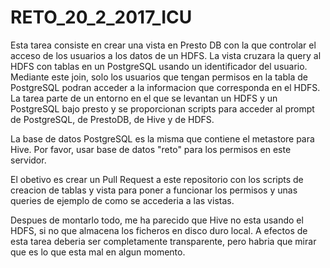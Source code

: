 # RETO_20_2_2017_ICU

Esta tarea consiste en crear una vista en Presto DB con la que controlar el acceso de los usuarios a los datos de un HDFS. La vista cruzara la query al HDFS con tablas en un PostgreSQL usando un identificador del usuario. Mediante este join, solo los usuarios que tengan permisos en la tabla de PostgreSQL podran acceder a la informacion que corresponda en el HDFS. La tarea parte de un entorno en el que se levantan un HDFS y un PostgreSQL bajo presto y se proporcionan scripts para acceder al prompt de PostgreSQL, de PrestoDB, de Hive y de HDFS.

La base de datos PostgreSQL es la misma que contiene el metastore para Hive. Por favor, usar base de datos "reto" para los permisos en este servidor.

El obetivo es crear un Pull Request a este repositorio con los scripts de creacion de tablas y vista para poner a funcionar los permisos y unas queries de ejemplo de como se accederia a las vistas.

Despues de montarlo todo, me ha parecido que Hive no esta usando el HDFS, si no que almacena los ficheros en disco duro local. A efectos de esta tarea deberia ser completamente transparente, pero habria que mirar que es lo que esta mal en algun momento.
